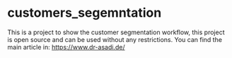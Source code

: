 # customers_segemntation
This is a project to show the customer segmentation workflow, this project is open source and can be used without any restrictions.
You can find the main article in: https://www.dr-asadi.de/
